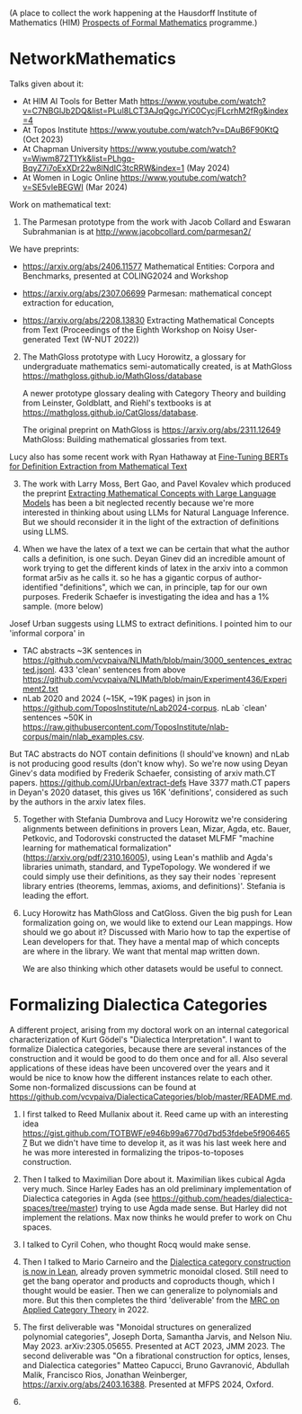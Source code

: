 (A place to collect the work happening at the Hausdorff Institute of Mathematics (HIM)
[Prospects of Formal Mathematics](https://www.mathematics.uni-bonn.de/him/programs/current-trimester-program/him-trimester-program-prospects-of-formal-mathematics)
programme.)

# NetworkMathematics

Talks given about it:
* At HIM AI Tools for Better Math https://www.youtube.com/watch?v=C7NBGlJb2DQ&list=PLul8LCT3AJqQgcJYiC0CycjFLcrhM2fRg&index=4
* At Topos Institute https://www.youtube.com/watch?v=DAuB6F90KtQ (Oct 2023)
* At Chapman University https://www.youtube.com/watch?v=Wiwm872T1Yk&list=PLhgq-BqyZ7i7oExXDr22w8lNdIC3tcRRW&index=1 (May 2024)
* At Women in Logic Online https://www.youtube.com/watch?v=SE5vIeBEGWI (Mar 2024)

Work on mathematical text:

1. The Parmesan prototype from the work with Jacob Collard and Eswaran Subrahmanian is at http://www.jacobcollard.com/parmesan2/
    
We have preprints:
* https://arxiv.org/abs/2406.11577 Mathematical Entities: Corpora and Benchmarks, presented at COLING2024 and Workshop

* https://arxiv.org/abs/2307.06699 Parmesan: mathematical concept extraction for education, 

* https://arxiv.org/abs/2208.13830 Extracting Mathematical Concepts from Text (Proceedings of the Eighth Workshop on Noisy User-generated Text (W-NUT 2022))

2. The MathGloss prototype with Lucy Horowitz, a glossary for undergraduate mathematics semi-automatically created, is at MathGloss https://mathgloss.github.io/MathGloss/database
   
   A newer prototype glossary dealing with Category Theory and building from Leinster, Goldblatt, and Riehl's textbooks is at https://mathgloss.github.io/CatGloss/database.
    
   The original preprint on MathGloss is https://arxiv.org/abs/2311.12649 MathGloss: Building mathematical glossaries from text.

Lucy also has some recent work with Ryan Hathaway at [Fine-Tuning BERTs for Definition Extraction from Mathematical Text](https://arxiv.org/abs/2406.13827)

3. The work with Larry Moss, Bert Gao, and Pavel Kovalev which produced the preprint [Extracting Mathematical Concepts with Large Language Models](https://arxiv.org/abs/2309.00642) has been a bit neglected recently because we're more interested in thinking about using LLMs for Natural Language Inference. But we should reconsider it in the light of the extraction of definitions using LLMS.

4. When we have the latex of a text we can be certain that what the author calls a definition, is one such. Deyan Ginev did an incredible amount of work trying to get the different kinds of latex in the arxiv into a common format ar5iv as he calls it. so he has a gigantic corpus of author-identified "definitions", which we can, in principle, tap for our own purposes.
Frederik Schaefer is investigating the idea and has a 1% sample. (more below)

 Josef Urban suggests  using LLMS to extract definitions. I pointed him to our 'informal corpora' in
* TAC abstracts ~3K sentences in
https://github.com/vcvpaiva/NLIMath/blob/main/3000_sentences_extracted.jsonl. 433 'clean' sentences from above
https://github.com/vcvpaiva/NLIMath/blob/main/Experiment436/Experiment2.txt
* nLab 2020 and 2024 (~15K, ~19K pages) in json in
https://github.com/ToposInstitute/nLab2024-corpus. nLab `clean' sentences ~50K in
https://raw.githubusercontent.com/ToposInstitute/nlab-corpus/main/nlab_examples.csv.

But TAC abstracts do NOT contain definitions (I should've known) and nLab is not producing good results (don't know why). 
So we're now using Deyan Ginev's data modified by Frederik Schaefer,  consisting of arxiv math.CT papers. https://github.com/JUrban/extract-defs
Have 3377 math.CT papers in Deyan's 2020 dataset, this gives us 16K 'definitions', considered as such by the authors in the arxiv latex files.

5. Together with Stefania Dumbrova and Lucy Horowitz we're considering alignments between definitions in provers Lean, Mizar, Agda, etc. Bauer, Petkovic, and Todorovski constructed the dataset MLFMF "machine learning for mathematical formalization" (https://arxiv.org/pdf/2310.16005), using Lean's mathlib and Agda's libraries unimath, standard, and TypeTopology. We wondered if we could simply use their definitions, as they say their nodes `represent library entries (theorems, lemmas, axioms, and definitions)'. Stefania is leading the effort.

6. Lucy Horowitz has MathGloss and CatGloss. Given the big push for Lean formalization going on, we would like to extend our Lean mappings. How should we go about it? Discussed with Mario how to tap the expertise of Lean developers for that. They have a mental map of which concepts are where in the library. We want that mental map written down.
    
    We are also thinking which other datasets would be useful to connect.

   
# Formalizing Dialectica Categories

A different project, arising from my doctoral work on an internal categorical characterization of Kurt Gödel's "Dialectica Interpretation". 
I want to formalize Dialectica categories, because there are several instances of the construction and it would be good to do them once and for all.
Also several applications of these ideas have been uncovered over the years and it would be nice to know how the different instances relate to each other.
Some non-formalized discussions can be found at https://github.com/vcvpaiva/DialecticaCategories/blob/master/README.md.

1. I first talked  to Reed Mullanix about it. Reed came up with an interesting idea https://gist.github.com/TOTBWF/e946b99a6770d7bd53fdebe5f9064657
   But  we didn't have time to develop it, as it was his last week here and he was more interested in formalizing the tripos-to-toposes construction.

2. Then I talked to Maximilian Dore about it. Maximilian likes cubical Agda very much.
   Since Harley Eades has an old preliminary implementation of Dialectica categories in Agda (see https://github.com/heades/dialectica-spaces/tree/master) trying to use Agda made sense.
   But Harley did not implement the relations. Max now thinks he would prefer to work on Chu spaces.

3. I talked to Cyril Cohen, who thought Rocq  would make sense.

4. Then I talked to Mario Carneiro and the [Dialectica category construction is now in Lean](https://github.com/leanprover-community/mathlib4/pull/14274/files), already proven symmetric monoidal closed. Still need to get the bang operator and products and coproducts though, which I thought would be easier. Then we can generalize to polynomials and more. But this then completes the third 'deliverable' from the [MRC on Applied Category Theory](https://www.ams.org/programs/research-communities/2022MRC-Categories) in 2022.

5. The first deliverable was   "Monoidal structures on generalized polynomial categories", Joseph Dorta, Samantha Jarvis, and Nelson Niu. May 2023. arXiv:2305.05655. Presented at ACT 2023, JMM 2023.
   The second deliverable was "On a fibrational construction for optics, lenses, and Dialectica categories"
Matteo Capucci, Bruno Gavranović, Abdullah Malik, Francisco Rios, Jonathan Weinberger, https://arxiv.org/abs/2403.16388. Presented at MFPS 2024, Oxford.

6.  
   

